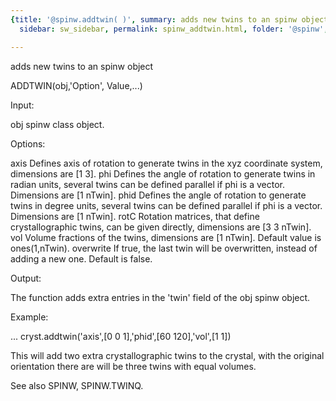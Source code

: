 ```yaml
---
{title: '@spinw.addtwin( )', summary: adds new twins to an spinw object, keywords: sample,
  sidebar: sw_sidebar, permalink: spinw_addtwin.html, folder: '@spinw', mathjax: 'true'}

---
```

adds new twins to an spinw object
 
ADDTWIN(obj,'Option', Value,...)
 
Input:
 
obj       spinw class object.
 
Options:
 
axis      Defines axis of rotation to generate twins in the xyz
          coordinate system, dimensions are [1 3].
phi       Defines the angle of rotation to generate twins in radian
          units, several twins can be defined parallel if phi is a
          vector. Dimensions are [1 nTwin].
phid      Defines the angle of rotation to generate twins in degree
          units, several twins can be defined parallel if phi is a
          vector. Dimensions are [1 nTwin].
rotC      Rotation matrices, that define crystallographic twins, can be
          given directly, dimensions are [3 3 nTwin].
vol       Volume fractions of the twins, dimensions are [1 nTwin].
          Default value is ones(1,nTwin).
overwrite If true, the last twin will be overwritten, instead of adding a
          new one. Default is false.
 
Output:
 
The function adds extra entries in the 'twin' field of the obj spinw object.
 
Example:
 
...
cryst.addtwin('axis',[0 0 1],'phid',[60 120],'vol',[1 1])
 
This will add two extra crystallographic twins to the crystal, with the
original orientation there are will be three twins with equal volumes.
 
See also SPINW, SPINW.TWINQ.
 
